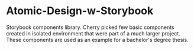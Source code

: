 # Atomic-Design-w-Storybook

Storybook components library.
Cherry picked few basic components created in isolated environment that were part of a much larger project.
These components are used as an example for a bachelor's degree thesis. 
